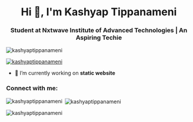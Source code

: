 <h1 align="center">Hi 👋, I'm Kashyap Tippanameni</h1>
<h3 align="center">Student at Nxtwave Institute of Advanced Technologies | An Aspiring Techie</h3>

<p align="left"> <img src="https://komarev.com/ghpvc/?username=kashyaptippanameni&label=Profile%20views&color=0e75b6&style=flat" alt="kashyaptippanameni" /> </p>

<p align="left"> <a href="https://github.com/ryo-ma/github-profile-trophy"><img src="https://github-profile-trophy.vercel.app/?username=kashyaptippanameni" alt="kashyaptippanameni" /></a> </p>

- 🔭 I’m currently working on **static website**

<h3 align="left">Connect with me:</h3>
<p align="left">
</p>

<p><img align="left" src="https://github-readme-stats.vercel.app/api/top-langs?username=kashyaptippanameni&show_icons=true&locale=en&layout=compact" alt="kashyaptippanameni" /></p>

<p>&nbsp;<img align="center" src="https://github-readme-stats.vercel.app/api?username=kashyaptippanameni&show_icons=true&locale=en" alt="kashyaptippanameni" /></p>

<p><img align="center" src="https://github-readme-streak-stats.herokuapp.com/?user=kashyaptippanameni&" alt="kashyaptippanameni" /></p>
